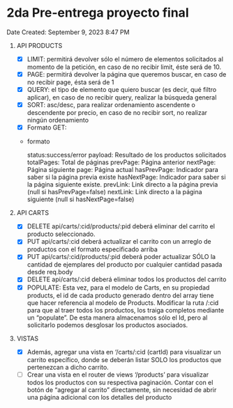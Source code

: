 # 2da Pre-entrega proyecto final

Date Created: September 9, 2023 8:47 PM

1. API PRODUCTS
    - [x]  LIMIT: permitirá devolver sólo el
    número de elementos
    solicitados al momento de la
    petición, en caso de no recibir
    limit, éste será de 10.
    - [x]  PAGE: permitirá devolver la
    página que queremos buscar,
    en caso de no recibir page,
    ésta será de 1
    - [x]  QUERY: el tipo de elemento que
    quiero buscar (es decir, qué
    filtro aplicar), en caso de no
    recibir query, realizar la
    búsqueda general
    - [x]  SORT: asc/desc, para realizar
    ordenamiento ascendente o
    descendente por precio, en
    caso de no recibir sort, no
    realizar ningún ordenamiento
    - [x]  Formato GET:
    - formato
        
        status:success/error
        payload: Resultado de los productos solicitados
        totalPages: Total de páginas
        prevPage: Página anterior
        nextPage: Página siguiente
        page: Página actual
        hasPrevPage: Indicador para saber si la página
        previa existe
        hasNextPage: Indicador para saber si la página
        siguiente existe.
        prevLink: Link directo a la página previa (null si
        hasPrevPage=false)
        nextLink: Link directo a la página siguiente (null si
        hasNextPage=false)
        
2. API CARTS
    - [x]  DELETE api/carts/:cid/products/:pid
    deberá eliminar del carrito el
    producto seleccionado.
    - [x]  PUT api/carts/:cid deberá actualizar
    el carrito con un arreglo de
    productos con el formato
    especificado arriba
    - [x]  PUT api/carts/:cid/products/:pid
    deberá poder actualizar SÓLO la
    cantidad de ejemplares del producto
    por cualquier cantidad pasada
    desde req.body
    - [x]  DELETE api/carts/:cid deberá
    eliminar todos los productos del
    carrito
    - [x]  POPULATE: Esta vez, para el modelo de Carts,
    en su propiedad products, el id
    de cada producto generado
    dentro del array tiene que hacer
    referencia al modelo de Products.
    Modificar la ruta /:cid para que al
    traer todos los productos, los
    traiga completos mediante un
    “populate”. De esta manera
    almacenamos sólo el Id, pero al
    solicitarlo podemos desglosar los
    productos asociados.
3. VISTAS
    - [x]  Además, agregar una vista en ‘/carts/:cid (cartId) para
    visualizar un carrito específico, donde se deberán
    listar SOLO los productos que pertenezcan a dicho
    carrito.
    - [ ]  Crear una vista en el router de views ‘/products’ para
    visualizar todos los productos con su respectiva
    paginación. Contar con el botón de “agregar al carrito”
    directamente, sin necesidad de abrir una
    página adicional con los detalles del producto